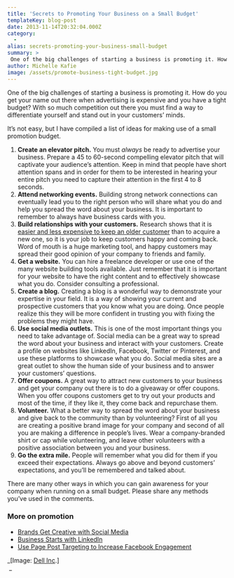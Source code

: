 ```yaml
---
title: 'Secrets to Promoting Your Business on a Small Budget'
templateKey: blog-post
date: 2013-11-14T20:32:04.000Z
category: 
  -
alias: secrets-promoting-your-business-small-budget
summary: > 
 One of the big challenges of starting a business is promoting it. How do you get your name out there when advertising is expensive and you have a tight budget? With so much competition out there you must find a way to differentiate yourself and stand out in your customers’ minds.
author: Michelle Kafie
image: /assets/promote-business-tight-budget.jpg
---
```


One of the big challenges of starting a business is promoting it. How do you get your name out there when advertising is expensive and you have a tight budget? With so much competition out there you must find a way to differentiate yourself and stand out in your customers’ minds.

It’s not easy, but I have compiled a list of ideas for making use of a small promotion budget.

1.  **Create an elevator pitch.** You must _always_ be ready to advertise your business. Prepare a 45 to 60-second compelling elevator pitch that will captivate your audience’s attention. Keep in mind that people have short attention spans and in order for them to be interested in hearing your entire pitch you need to capture their attention in the first 4 to 8 seconds.
2.  **Attend networking events.** Building strong network connections can eventually lead you to the right person who will share what you do and help you spread the word about your business. It is important to remember to always have business cards with you.
3.  **Build relationships with your customers.** Research shows that it is [easier and less expensive to keep an older customer](http://econsultancy.com/us/blog/63303-almost-a-quarter-of-businesses-don-t-carry-out-any-relationship-marketing-report) than to acquire a new one, so it is your job to keep customers happy and coming back. Word of mouth is a huge marketing tool, and happy customers may spread their good opinion of your company to friends and family.
4.  **Get a website.** You can hire a freelance developer or use one of the many website building tools available. Just remember that it is important for your website to have the right content and to effectively showcase what you do. Consider consulting a professional.
5.  **Create a blog.** Creating a blog is a wonderful way to demonstrate your expertise in your field. It is a way of showing your current and prospective customers that you know what you are doing. Once people realize this they will be more confident in trusting you with fixing the problems they might have.
6.  **Use social media outlets.** This is one of the most important things you need to take advantage of. Social media can be a great way to spread the word about your business and interact with your customers. Create a profile on websites like LinkedIn, Facebook, Twitter or Pinterest, and use these platforms to showcase what you do. Social media sites are a great outlet to show the human side of your business and to answer your customers’ questions.
7.  **Offer coupons.** A great way to attract new customers to your business and get your company out there is to do a giveaway or offer coupons. When you offer coupons customers get to try out your products and most of the time, if they like it, they come back and repurchase them.
8.  **Volunteer.** What a better way to spread the word about your business and give back to the community than by volunteering? First of all you are creating a positive brand image for your company and second of all you are making a difference in people’s lives. Wear a company-branded shirt or cap while volunteering, and leave other volunteers with a positive association between you and your business.
9.  **Go the extra mile.** People will remember what you did for them if you exceed their expectations. Always go above and beyond customers’ expectations, and you’ll be remembered and talked about.

There are many other ways in which you can gain awareness for your company when running on a small budget. Please share any methods you’ve used in the comments.

### More on promotion

*   [Brands Get Creative with Social Media](/blog/07/17/2013/brands-get-creative-social-media)
*   [Business Starts with LinkedIn](/blog/12/12/2012/business-starts-linkedin)
*   [Use Page Post Targeting to Increase Facebook Engagement](/blog/12/19/2012/use-page-post-targeting-increase-facebook-engagement)

_\[Image: [Dell Inc](http://www.flickr.com/photos/31173559@N07/8535818590/in/photolist-e1hiu3-e1gJR3-e1bD16-e1bs2i-e1bkuk-e1brbB-e1gVn1-e1bcmk-e1h8tG-e1gVJE-e1brJi-e1h6J1-e1gUrf-e1cGFT-e1he5h-e1brjX-e1bAZT-e1bDaB-e1gTjs-e1gQtm-e1h7KW-e1bGzg-e1bCDK-e1bx66-e1bBmZ-e1bC8B-e1ba9T-e1bxrr-e1idVw-e1hh3b-e1hiK7-e1h785-8tUJsH-8tXQDf-cwi46J-cwi5BL-cwi6NU-cwi53A-cwi7vo-cwi2Mf-cwi1Wd-cwi5LJ-cwi2bo-cwi4ES-cwi339-cwi4fd-cwi3y7-cwi4pC-cwi5Zu-cwi2pu-cwi3fE).\]  
 _